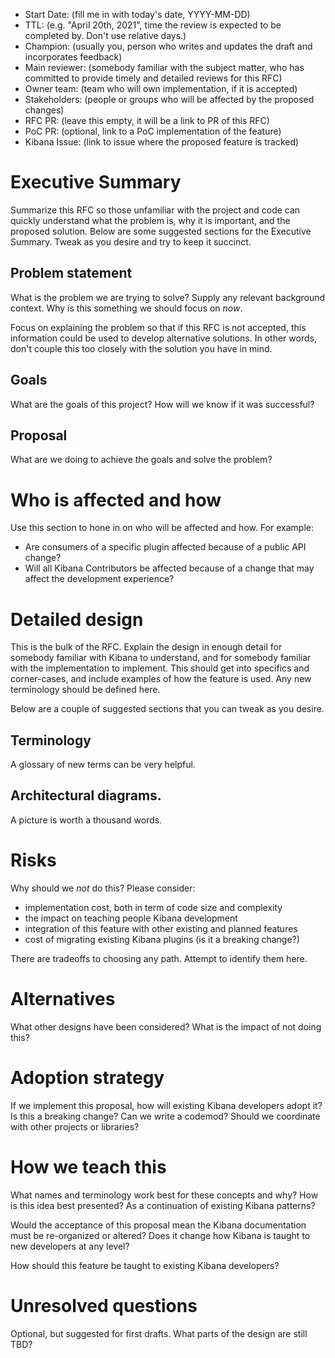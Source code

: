 - Start Date: (fill me in with today's date, YYYY-MM-DD)
- TTL: (e.g. "April 20th, 2021", time the review is expected to be completed by. Don't use relative days.)
- Champion: (usually you, person who writes and updates the draft and incorporates feedback)
- Main reviewer: (somebody familiar with the subject matter, who has committed to provide timely and detailed reviews for this RFC)
- Owner team: (team who will own implementation, if it is accepted)
- Stakeholders: (people or groups who will be affected by the proposed changes)
- RFC PR: (leave this empty, it will be a link to PR of this RFC)
- PoC PR: (optional, link to a PoC implementation of the feature)
- Kibana Issue: (link to issue where the proposed feature is tracked)


# Executive Summary

Summarize this RFC so those unfamiliar with the project and code can quickly understand
what the problem is, why it is important,
and the proposed solution. Below are some suggested sections for the Executive
Summary. Tweak as you desire and try to keep it succinct.

## Problem statement

What is the problem we are trying to solve? Supply any relevant background
context. Why is this something we should focus on _now_.

Focus on explaining the problem so that if this RFC is not accepted, this
information could be used to develop alternative solutions. In other words,
don't couple this too closely with the solution you have in mind.

## Goals

What are the goals of this project? How will we know if it was successful?

## Proposal

What are we doing to achieve the goals and solve the problem?


# Who is affected and how

Use this section to hone in on who will be affected and how. For example:

- Are consumers of a specific plugin affected because of a public API change?
- Will all Kibana Contributors be affected because of a change that may affect
  the development experience?


# Detailed design

This is the bulk of the RFC. Explain the design in enough detail for somebody
familiar with Kibana to understand, and for somebody familiar with the
implementation to implement. This should get into specifics and corner-cases,
and include examples of how the feature is used. Any new terminology should be
defined here.

Below are a couple of suggested sections that you can tweak as you desire.

## Terminology

A glossary of new terms can be very helpful.

## Architectural diagrams.

A picture is worth a thousand words.


# Risks

Why should we *not* do this? Please consider:

- implementation cost, both in term of code size and complexity
- the impact on teaching people Kibana development
- integration of this feature with other existing and planned features
- cost of migrating existing Kibana plugins (is it a breaking change?)

There are tradeoffs to choosing any path. Attempt to identify them here.


# Alternatives

What other designs have been considered? What is the impact of not doing this?


# Adoption strategy

If we implement this proposal, how will existing Kibana developers adopt it? Is
this a breaking change? Can we write a codemod? Should we coordinate with
other projects or libraries?


# How we teach this

What names and terminology work best for these concepts and why? How is this
idea best presented? As a continuation of existing Kibana patterns?

Would the acceptance of this proposal mean the Kibana documentation must be
re-organized or altered? Does it change how Kibana is taught to new developers
at any level?

How should this feature be taught to existing Kibana developers?


# Unresolved questions

Optional, but suggested for first drafts. What parts of the design are still
TBD?
